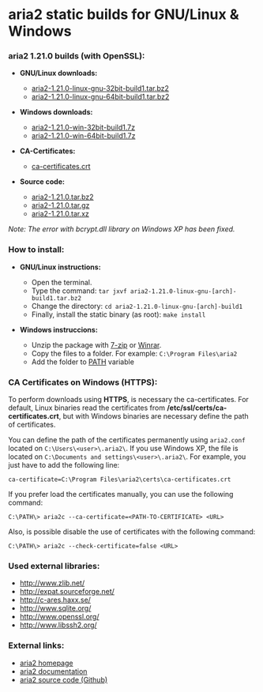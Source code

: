 aria2 static builds for GNU/Linux & Windows
===========================================

### aria2 1.21.0 builds (with OpenSSL):

  * **GNU/Linux downloads:**
    * [aria2-1.21.0-linux-gnu-32bit-build1.tar.bz2](https://github.com/q3aql/aria2-static-builds/releases/download/v1.21.0/aria2-1.21.0-linux-gnu-32bit-build1.tar.bz2)
    * [aria2-1.21.0-linux-gnu-64bit-build1.tar.bz2](https://github.com/q3aql/aria2-static-builds/releases/download/v1.21.0/aria2-1.21.0-linux-gnu-64bit-build1.tar.bz2)

  * **Windows downloads:**
    * [aria2-1.21.0-win-32bit-build1.7z](https://github.com/q3aql/aria2-static-builds/releases/download/v1.21.0/aria2-1.21.0-win-32bit-build1.7z)
    * [aria2-1.21.0-win-64bit-build1.7z](https://github.com/q3aql/aria2-static-builds/releases/download/v1.21.0/aria2-1.21.0-win-64bit-build1.7z)
    
  * **CA-Certificates:**
    * [ca-certificates.crt](https://github.com/q3aql/aria2-static-builds/releases/download/v1.21.0/ca-certificates.crt)

  * **Source code:**
    * [aria2-1.21.0.tar.bz2](https://github.com/tatsuhiro-t/aria2/releases/download/release-1.21.0/aria2-1.21.0.tar.bz2)
    * [aria2-1.21.0.tar.gz](https://github.com/tatsuhiro-t/aria2/releases/download/release-1.21.0/aria2-1.21.0.tar.gz)
    * [aria2-1.21.0.tar.xz](https://github.com/tatsuhiro-t/aria2/releases/download/release-1.21.0/aria2-1.21.0.tar.xz)

_Note: The error with bcrypt.dll library on Windows XP has been fixed._

### How to install:

  * **GNU/Linux instructions:**
    * Open the terminal.
    * Type the command: `tar jxvf aria2-1.21.0-linux-gnu-[arch]-build1.tar.bz2`
    * Change the directory: `cd aria2-1.21.0-linux-gnu-[arch]-build1`
    * Finally, install the static binary (as root): `make install`

  * **Windows instruccions:**
    * Unzip the package with [7-zip](http://www.7-zip.org/) or [Winrar](http://www.rarlab.com/).
    * Copy the files to a folder. For example: `C:\Program Files\aria2`
    * Add the folder to [PATH](https://www.google.es/search?q=add+folder+to+PATH+on+Windows) variable

### CA Certificates on Windows (HTTPS):

To perform downloads using **HTTPS**, is necessary the ca-certificates. For default, Linux binaries read the certificates from **/etc/ssl/certs/ca-certificates.crt**, but with Windows binaries are necessary define the path of certificates.

You can define the path of the certificates permanently using `aria2.conf` located on `C:\Users\<user>\.aria2\`. If you use Windows XP, the file is located on `C:\Documents and settings\<user>\.aria2\`. For example, you just have to add the following line:

`ca-certificate=C:\Program Files\aria2\certs\ca-certificates.crt`

If you prefer load the certificates manually, you can use the following command:

`C:\PATH\> aria2c --ca-certificate=<PATH-TO-CERTIFICATE> <URL>`

Also, is possible disable the use of certificates with the following command:

`C:\PATH\> aria2c --check-certificate=false <URL>`

### Used external libraries:

  * http://www.zlib.net/
  * http://expat.sourceforge.net/
  * http://c-ares.haxx.se/
  * http://www.sqlite.org/
  * http://www.openssl.org/
  * http://www.libssh2.org/

### External links:

  * [aria2 homepage](https://aria2.github.io/)
  * [aria2 documentation](https://aria2.github.io/manual/en/html/)
  * [aria2 source code (Github)](https://github.com/tatsuhiro-t/aria2)
